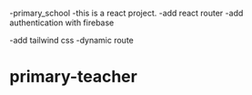 -primary_school
-this is a react project.
-add react router
-add authentication with firebase

-add tailwind css
-dynamic route
# primary-teacher

